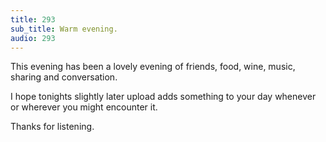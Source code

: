 ```yaml
---
title: 293
sub_title: Warm evening.
audio: 293
---
```


This evening has been a lovely evening of friends, food, wine, music, sharing and conversation.

I hope tonights slightly later upload adds something to your day whenever or wherever you might encounter it.

Thanks for listening.
